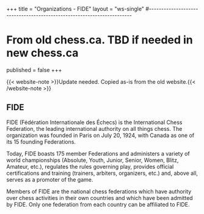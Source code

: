 +++
title = "Organizations - FIDE"
layout = "ws-single"
#-----------------------------------------------------------------------
# From old chess.ca. TBD if needed in new chess.ca
published = false
+++

{{< website-note >}}Update needed. Copied as-is from the old website.{{< /website-note >}}

## FIDE
FIDE (Fédération Internationale des Échecs) is the International Chess Federation,
the leading international authority on all things chess.
The organization was founded in Paris on July 20, 1924, with Canada as one of its 15 founding Federations.

Today, FIDE boasts 175 member Federations and administers a variety of world championships
(Absolute, Youth, Junior, Senior, Women, Blitz, Amateur, etc.),
regulates the rules governing play, provides official certifications and training
(trainers, arbiters, organizers, etc.) and, above all, serves as a promoter of the game.

Members of FIDE are the national chess federations which have authority over chess activities in their own countries
and which have been admitted by FIDE. Only one federation from each country can be affiliated to FIDE.

